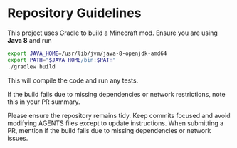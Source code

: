 # Repository Guidelines
This project uses Gradle to build a Minecraft mod. Ensure you are using **Java 8** and run

```bash
export JAVA_HOME=/usr/lib/jvm/java-8-openjdk-amd64
export PATH="$JAVA_HOME/bin:$PATH"
./gradlew build
```

This will compile the code and run any tests.

If the build fails due to missing dependencies or network restrictions, note this in your PR summary.

Please ensure the repository remains tidy. Keep commits focused and avoid modifying AGENTS files except to update instructions. When submitting a PR, mention if the build fails due to missing dependencies or network issues.
